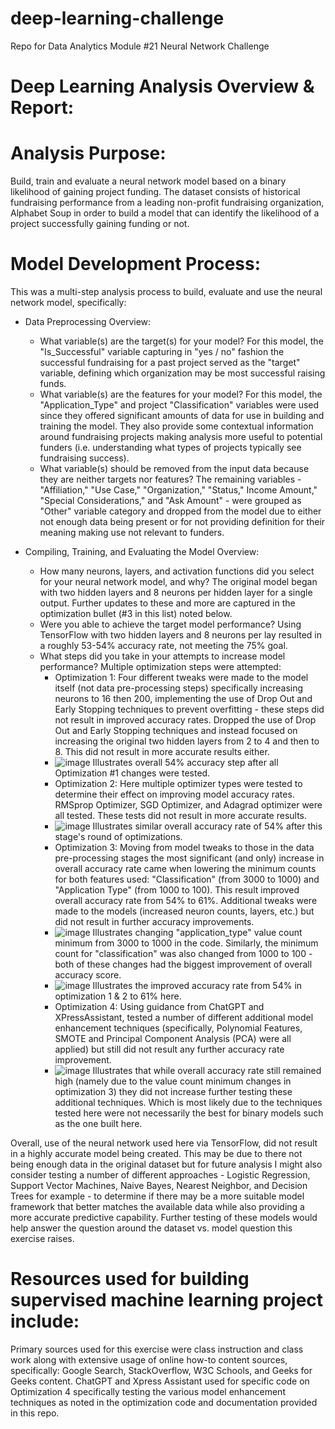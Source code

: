 # deep-learning-challenge
Repo for Data Analytics Module #21 Neural Network Challenge

# Deep Learning Analysis Overview & Report:

# Analysis Purpose: 

Build, train and evaluate a neural network model based on a binary likelihood of gaining project funding. The dataset consists of historical fundraising performance from a leading non-profit fundraising organization, Alphabet Soup in order to build a model that can identify the likelihood of a project successfully gaining funding or not.

# Model Development Process:

This was a multi-step analysis process to build, evaluate and use the neural network model, specifically:

* Data Preprocessing Overview:
  * What variable(s) are the target(s) for your model? For this model, the "Is_Successful" variable capturing in "yes / no" fashion the successful fundraising for a past project served as the "target" variable, defining which organization may be most successful raising funds.
  * What variable(s) are the features for your model? For this model, the "Application_Type" and project "Classification" variables were used since they offered significant amounts of data for use in building and training the model. They also provide some contextual information around fundraising projects making analysis more useful to potential funders (i.e. understanding what types of projects typically see fundraising success).
  * What variable(s) should be removed from the input data because they are neither targets nor features? The remaining variables - "Affiliation," "Use Case," "Organization," "Status," Income Amount," "Special Considerations," and "Ask Amount" - were grouped as "Other" variable category and dropped from the model due to either not enough data being present or for not providing definition for their meaning making use not relevant to funders.

* Compiling, Training, and Evaluating the Model Overview:
  * How many neurons, layers, and activation functions did you select for your neural network model, and why? The original model began with two hidden layers and 8 neurons per hidden layer for a single output. Further updates to these and more are captured in the optimization bullet (#3 in this list) noted below.
  * Were you able to achieve the target model performance? Using TensorFlow with two hidden layers and 8 neurons per lay resulted in a roughly 53-54% accuracy rate, not meeting the 75% goal.
  * What steps did you take in your attempts to increase model performance? Multiple optimization steps were attempted:
    * Optimization 1: Four different tweaks were made to the model itself (not data pre-processing steps) specifically increasing neurons to 16 then 200, implementing the use of Drop Out and Early Stopping techniques to prevent overfitting - these steps did not result in improved accuracy rates. Dropped the use of Drop Out and Early Stopping techniques and instead focused on increasing the original two hidden layers from 2 to 4 and then to 8. This did not result in more accurate results either.
    * ![image](https://github.com/karmafiend/deep-learning-challenge/assets/16076828/096c8112-b69e-428d-88d4-bd6fa1487cb9) Illustrates overall 54% accuracy step after all Optimization #1 changes were tested.
    * Optimization 2: Here multiple optimizer types were tested to determine their effect on improving model accuracy rates. RMSprop Optimizer, SGD Optimizer, and Adagrad optimizer were all tested. These tests did not result in more accurate results.
    * ![image](https://github.com/karmafiend/deep-learning-challenge/assets/16076828/ca6a5d0b-fd4b-49dd-b1dc-bcf356c106b8) Illustrates similar overall accuracy rate of 54% after this stage's round of optimizations.
    * Optimization 3: Moving from model tweaks to those in the data pre-processing stages the most significant (and only) increase in overall accuracy rate came when lowering the minimum counts for both features used: "Classification" (from 3000 to 1000) and "Application Type" (from 1000 to 100). This result improved overall accuracy rate from 54% to 61%. Additional tweaks were made to the models (increased neuron counts, layers, etc.) but did not result in further accuracy improvements.
    * ![image](https://github.com/karmafiend/deep-learning-challenge/assets/16076828/23fcf0f3-1e37-4f71-ab6c-714339af61a7) Illustrates changing "application_type" value count minimum from 3000 to 1000 in the code. Similarly, the minimum count for "classification" was also changed from 1000 to 100 - both of these changes had the biggest improvement of overall accuracy score.
    * ![image](https://github.com/karmafiend/deep-learning-challenge/assets/16076828/40672303-3f99-434f-99c3-10a85c7dbfa4) Illustrates the improved accuracy rate from 54% in optimization 1 & 2 to 61% here.
    * Optimization 4: Using guidance from ChatGPT and XPressAssistant, tested a number of different additional model enhancement techniques (specifically, Polynomial Features, SMOTE and Principal Component Analysis (PCA) were all applied) but still did not result any further accuracy rate improvement.
    * ![image](https://github.com/karmafiend/deep-learning-challenge/assets/16076828/f0f16459-1c17-47ec-8e0c-fd4295b48758) Illustrates that while overall accuracy rate still remained high (namely due to the value count minimum changes in optimization 3) they did not increase further testing these additional techniques. Which is most likely due to the techniques tested here were not necessarily the best for binary models such as the one built here.

Overall, use of the neural network used here via TensorFlow, did not result in a highly accurate model being created. This may be due to there not being enough data in the original dataset but for future analysis I might also consider testing a number of different approaches - Logistic Regression, Support Vector Machines, Naive Bayes, Nearest Neighbor, and Decision Trees for example - to determine if there may be a more suitable model framework that better matches the available data while also providing a more accurate predictive capability. Further testing of these models would help answer the question around the dataset vs. model question this exercise raises.

# Resources used for building supervised machine learning project include:
Primary sources used for this exercise were class instruction and class work along with extensive usage of online how-to content sources, specifically: Google Search, StackOverflow, W3C Schools, and Geeks for Geeks content. ChatGPT and Xpress Assistant used for specific code on Optimization 4 specifically testing the various model enhancement techniques as noted in the optimization code and documentation provided in this repo. 
